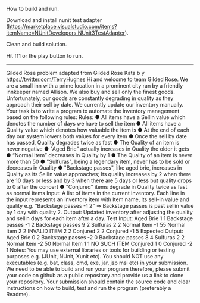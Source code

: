 How to build and run.


Download and install nunit test adapter (https://marketplace.visualstudio.com/items?itemName=NUnitDevelopers.NUnit3TestAdapter).

Clean and build solution.

Hit f11 or the play button to run.

--------------------------------------------------------------------------------------------------------------------------------------

Gilded Rose problem adapted from Gilded Rose Kata b y https://twitter.com/TerryHughes
Hi and welcome to team Gilded Rose. We are a small inn with a prime location in a
prominent city ran by a friendly innkeeper named Allison. We also buy and sell only the
finest goods. Unfortunately, our goods are constantly degrading in quality as they approach
their sell by date. We currently update our inventory manually.
Your task is to write a program to automate the inventory management based on the
following rules:
Rules:
● All items have a SellIn value which denotes the number of days we have to sell the
item
● All items have a Quality value which denotes how valuable the item is
● At the end of each day our system lowers both values for every item
● Once the sell by date has passed, Quality degrades twice as fast
● The Quality of an item is never negative
● "Aged Brie" actually increases in Quality the older it gets
● “Normal Item” decreases in Quality by 1
● The Quality of an item is never more than 50
● "Sulfuras", being a legendary item, never has to be sold or decreases in Quality
● "Backstage passes", like aged brie, increases in Quality as its SellIn value
approaches; Its quality increases by 2 when there are 10 days or less and by 3 when
there are 5 days or less but quality drops to 0 after the concert
● "Conjured" items degrade in Quality twice as fast as normal items
Input: A list of items in the current inventory. Each line in the input represents an inventory
item with Item name, its sell-in value and quality e.g. “Backstage passes -1 2” => Backstage
passes is past sellin value by 1 day with quality 2.
Output: Updated inventory after adjusting the quality and sellin days for each item after a
day.
Test Input:
Aged Brie 1 1
Backstage passes -1 2
Backstage passes 9 2
Sulfuras 2 2
Normal Item -1 55
Normal Item 2 2
INVALID ITEM 2 2
Conjured 2 2
Conjured -1 5
Expected Output:
Aged Brie 0 2
Backstage passes -2 0
Backstage passes 8 4
Sulfuras 2 2
Normal Item -2 50
Normal Item 1 1
NO SUCH ITEM
Conjured 1 0
Conjured -2 1
Notes:
You may use external libraries or tools for building or testing purposes e.g. (JUnit, NUnit,
Xunit etc). You should NOT use any executables (e.g. bat, class, cmd, exe, jar, jsp msi etc)
in your submission. We need to be able to build and run your program therefore, please
submit your code on github as a public repository and provide us a link to clone your
repository. Your submission should contain the source code and clear instructions on how to
build, test and run the program (preferably a Readme).
